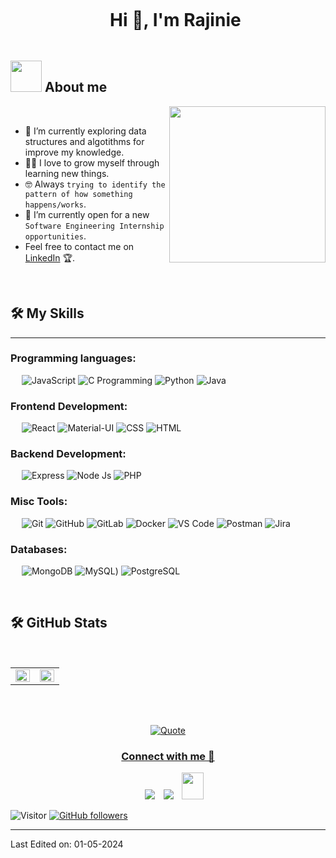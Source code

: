 <!--## Hi there 👋-->

<!--
**Samarasinghe-MRR/Samarasinghe-MRR** is a ✨ _special_ ✨ repository because its `README.md` (this file) appears on your GitHub profile.

Here are some ideas to get you started:

- 🔭 I’m currently working on ...
- 🌱 I’m currently learning ...
- 👯 I’m looking to collaborate on ...
- 🤔 I’m looking for help with ...
- 💬 Ask me about ...
- 📫 How to reach me: ...
- 😄 Pronouns: ...
- ⚡ Fun fact: ...
-->

<!--
# Hi there, I'm Rajinie Samarasinghe 👋

![Visitor](https://visitor-badge.laobi.icu/badge?page_id=Samarasinghe-MRR.Samarasinghe-MRR)
[![GitHub followers](https://img.shields.io/github/followers/Samarasinghe-MRR?label=Follow&style=social)](https://github.com/Samarasinghe-MRR)

## About Me

- 🔭 I’m currently working on Welfare module for an University Management System.
- 🌱 I’m currently learning Python
- 👯 I’m looking to collaborate on [Project Type]
- 🤔 I’m looking for help with [Project or Skill]
- 💬 Ask me about [Your Expertise]
- 📫 How to reach me: [Your Email]
- 😄 Pronouns: [Your Pronouns]
- ⚡ Fun fact: [Fun Fact About You]

## Skills

![Python](https://img.shields.io/badge/-Python-3776AB?style=flat-square&logo=python&logoColor=white)
![JavaScript](https://img.shields.io/badge/-JavaScript-F7DF1E?style=flat-square&logo=javascript&logoColor=black)
![HTML](https://img.shields.io/badge/-HTML-E34F26?style=flat-square&logo=html5&logoColor=white)
![CSS](https://img.shields.io/badge/-CSS-1572B6?style=flat-square&logo=css3&logoColor=white)
![React](https://img.shields.io/badge/-React-61DAFB?style=flat-square&logo=react&logoColor=black)
![Node.js](https://img.shields.io/badge/-Node.js-339933?style=flat-square&logo=node.js&logoColor=white)
![Git](https://img.shields.io/badge/-Git-F05032?style=flat-square&logo=git&logoColor=white)
![Docker](https://img.shields.io/badge/-Docker-2496ED?style=flat-square&logo=docker&logoColor=white)

## GitHub Stats

![Your Name's GitHub stats](https://github-readme-stats.vercel.app/api?username=Samarasinghe-MRR&show_icons=true&theme=radical)

## Top Languages

![Top Languages](https://github-readme-stats.vercel.app/api/top-langs/?username=Samarasinghe-MRR&layout=compact&theme=radical)

## Connect with Me

[![LinkedIn](https://img.shields.io/badge/LinkedIn-0077B5?style=flat-square&logo=linkedin&logoColor=white)](https://www.linkedin.com/in/yourusername/)
[![Twitter](https://img.shields.io/badge/Twitter-1DA1F2?style=flat-square&logo=twitter&logoColor=white)](https://twitter.com/yourusername)
[![Personal Website](https://img.shields.io/badge/Website-000000?style=flat-square&logo=google-chrome&logoColor=white)](https://yourwebsite.com/)

## Recent Projects

### [Project 1](project1 link)
![Project 1](project1 screenshot link)

Description of project 1.

### [Project 2](project2 link)
![Project 2](project2 screenshot link)

Description of project 2.

## Blog Posts




-->

<!--h1 without bottom border-->
<div id="user-content-toc">
  <ul align="center">
    <summary><h1 style="display: inline-block">Hi 👋, I'm Rajinie</h1></summary>
  </ul>
</div>



## <picture><img src = "https://github.com/7oSkaaa/7oSkaaa/blob/main/Images/about_me.gif?raw=true" width = 50px></picture> About me

<picture> <img align="right" src="https://github.com/7oSkaaa/7oSkaaa/blob/main/Images/Right_Side.gif?raw=true" width = 250px></picture>

<br>


- 🌱 I’m currently exploring data structures and algotithms for improve my knowledge.
- :technologist: I love to grow myself through learning new things.
- :nerd_face: Always `trying to identify the pattern of how something happens/works`.
- :thinking: I’m currently open for a new `Software Engineering Internship opportunities`.
- Feel free to contact me on [LinkedIn](www.linkedin.com/in/rajinie-samarasinghe) 🏆.
<br>




  ## 🛠️ My Skills
-------------------
### Programming languages:
&emsp;
![JavaScript](https://img.shields.io/badge/-JavaScript-000?&logo=JavaScript)
![C Programming](https://img.shields.io/badge/-C-000?logo=C)
![Python](https://img.shields.io/badge/-Python-000?logo=Python)
![Java](https://img.shields.io/badge/Java-000?logo=openjdk&logoColor=white)


### Frontend Development:
&emsp;
![React](https://img.shields.io/badge/-React-000?logo=React)
![Material-UI](https://img.shields.io/badge/Material--UI-000?logo=material-ui&logoColor=white)
![CSS](https://img.shields.io/badge/-CSS-000?logo=CSS3)
![HTML](https://img.shields.io/badge/-HTML-000?logo=HTML5)

### Backend Development:
&emsp;
![Express](https://img.shields.io/badge/-Express-000?logo=Express)
![Node Js](https://img.shields.io/badge/Node.js-000?logo=node.js&logoColor=white)
![PHP](https://img.shields.io/badge/PHP-000?logo=php&logoColor=white)

### Misc Tools:
&emsp;
![Git](https://img.shields.io/badge/-Git-000?logo=Git)
![GitHub](https://img.shields.io/badge/-GitHub-000?logo=GitHub)
![GitLab](https://img.shields.io/badge/-GitLab-000?logo=GitLab)
![Docker](https://img.shields.io/badge/-Docker-000?logo=Docker)
![VS Code](https://img.shields.io/badge/-VS%20Code-000?logo=Visual-Studio-Code)
![Postman](https://img.shields.io/badge/-Postman-000?logo=Postman)
![Jira](https://img.shields.io/badge/Jira-000?logo=Jira&logoColor=white)


### Databases:
&emsp;
![MongoDB](https://img.shields.io/badge/-MongoDB-000?logo=MongoDB)
![MySQL](https://img.shields.io/badge/MySQL-000?logo=mysql&logoColor=white))
![PostgreSQL](https://img.shields.io/badge/PostgreSQL-000?logo=postgresql&logoColor=white)

<br/>

 ## 🛠️ GitHub Stats
 &emsp;
<table><tr><td valign="top" width="50%">

<img src="https://github-readme-stats.vercel.app/api?username=Samarasinghe-MRR&custom_title=Stats&show_icons=true&count_private=true&hide_border=true&theme=radical" align="left" style="width: 100%" />

</td><td valign="top" width="50%">

<img src="https://streak-stats.demolab.com/?user=Samarasinghe-MRR&theme=radical&hide_border=true" align="left" style="width: 100%" />

</td></tr></table>

<!--[![Samarasinghe-MRR's github activity graph](https://activity-graph.herokuapp.com/graph?username=Samarasinghe-MRR&theme=react&custom_title=Contribution%20Graph&radius=10)](https://github.com/Samarasinghe-MRR)-->
</br>

</br>
<p align = "center">
	<a href="https://github.com/piyushsuthar/github-readme-quotes"> <img alt = "Quote" src="https://quotes-github-readme.vercel.app/api?type=horizontal&theme=tokyonight&animation=grow_out_in&quoteCategory=programming">
</p>

<h3 align="center" >Connect with me 🤝 </h3>

<p align="center">

 <div align="center"  class="icons-social" style="margin-left: 10px;">
        <a   target="_blank" href="https://www.linkedin.com/in/rajinie-samarasinghe/">
			<img src="https://img.icons8.com/doodle/40/000000/linkedin--v2.png" style="margin-left: 10px;" ></a>
        <a style="margin-left: 10px;" target="_blank" href="https://github.com/Samarasinghe-MRR">
		<img src="https://img.icons8.com/doodle/40/000000/github--v1.png"></a>
           <a style="margin-left: 10px;" target="_blank" href="mailto:s.rajinie21@gmail.com">
		<img src="https://img.icons8.com/doodle/2x/gmail-new.png" style=" width:35px; height:43px;"></a>
      </div>

</p>



![Visitor](https://visitor-badge.laobi.icu/badge?page_id=Samarasinghe-MRR.Samarasinghe-MRR)
[![GitHub followers](https://img.shields.io/github/followers/Samarasinghe-MRR?label=Follow&style=social)](https://github.com/Samarasinghe-MRR)

-------
Last Edited on: 01-05-2024

